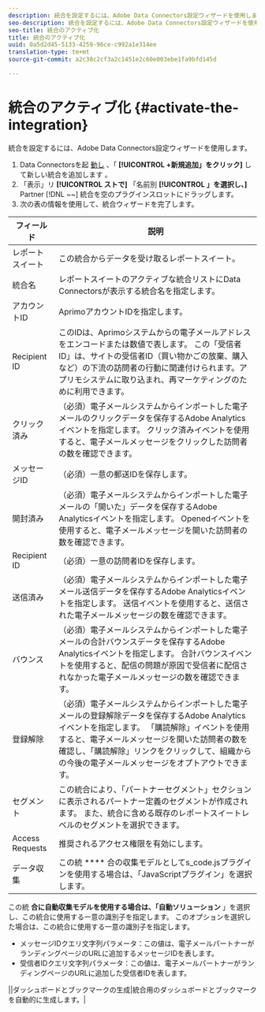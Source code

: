 ```yaml
---
description: 統合を設定するには、Adobe Data Connectors設定ウィザードを使用します。
seo-description: 統合を設定するには、Adobe Data Connectors設定ウィザードを使用します。
seo-title: 統合のアクティブ化
title: 統合のアクティブ化
uuid: 0a5d2d45-5133-4259-96ce-c992a1e314ee
translation-type: tm+mt
source-git-commit: a2c38c2cf3a2c1451e2c60e003ebe1fa9bfd145d

---
```



# 統合のアクティブ化 {#activate-the-integration}

統合を設定するには、Adobe Data Connectors設定ウィザードを使用します。

1. Data Connectorsを起 [動し](https://marketing.adobe.com/resources/help/en_US/genesis/c_overview.html) 、「 **[!UICONTROL +新規追加」をクリック]** して新しい統合を追加します [](https://marketing.adobe.com/resources/help/en_US/genesis/t_add_integration.html)。
1. 「表示」リ **[!UICONTROL ストで]** 「名前別 **[!UICONTROL 」を選択し、]** Partner [!DNL ~~] 統合を空のプラグインスロットにドラッグします。
1. 次の表の情報を使用して、統合ウィザードを完了します。

| フィールド | 説明 |
|--- |--- |
| レポートスイート | この統合からデータを受け取るレポートスイート。 |
| 統合名 | レポートスイートのアクティブな統合リストにData Connectorsが表示する統合名を指定します。 |
| アカウントID | AprimoアカウントIDを指定します。 |
| Recipient ID | このIDは、Aprimoシステムからの電子メールアドレスをエンコードまたは数値で表します。 この「受信者ID」は、サイトの受信者ID（買い物かごの放棄、購入など）の下流の訪問者の行動に関連付けられます。アプリモシステムに取り込まれ、再マーケティングのために利用できます。 |
| クリック済み | （必須）電子メールシステムからインポートした電子メールのクリックデータを保存するAdobe Analyticsイベントを指定します。 クリック済みイベントを使用すると、電子メールメッセージをクリックした訪問者の数を確認できます。 |
| メッセージID | （必須）一意の郵送IDを保存します。 |
| 開封済み | （必須）電子メールシステムからインポートした電子メールの「開いた」データを保存するAdobe Analyticsイベントを指定します。 Openedイベントを使用すると、電子メールメッセージを開いた訪問者の数を確認できます。 |
| Recipient ID | （必須）一意の訪問者IDを保存します。 |
| 送信済み | （必須）電子メールシステムからインポートした電子メール送信データを保存するAdobe Analyticsイベントを指定します。 送信イベントを使用すると、送信された電子メールメッセージの数を確認できます。 |
| バウンス | （必須）電子メールシステムからインポートした電子メールの合計バウンスデータを保存するAdobe Analyticsイベントを指定します。 合計バウンスイベントを使用すると、配信の問題が原因で受信者に配信されなかった電子メールメッセージの数を確認できます。 |
| 登録解除 | （必須）電子メールシステムからインポートした電子メールの登録解除データを保存するAdobe Analyticsイベントを指定します。 「購読解除」イベントを使用すると、電子メールメッセージを開いた訪問者の数を確認し、「購読解除」リンクをクリックして、組織からの今後の電子メールメッセージをオプトアウトできます。 |
| セグメント | この統合により、「パートナーセグメント」セクションに表示されるパートナー定義のセグメントが作成されます。 また、統合に含める既存のレポートスイートレベルのセグメントを選択できます。 |
| Access Requests | 推奨されるアクセス権限を有効にします。 |
| データ収集 | この統 **** 合の収集モデルとしてs_code.jsプラグインを使用する場合は、「JavaScriptプラグイン」を選択します。 |
この統 **合に自動収集モデルを使用する場合は、「自動ソリューション** 」を選択し、この統合に使用する一意の識別子を指定します。 このオプションを選択した場合は、この統合に使用する一意の識別子を指定します。
<ul><li>メッセージIDクエリ文字列パラメータ：この値は、電子メールパートナーがランディングページのURLに追加するメッセージIDを表します。</li>
<li>受信者IDクエリ文字列パラメータ：この値は、電子メールパートナーがランディングページのURLに追加した受信者IDを表します。</li></ul>||ダッシュボードとブックマークの生成|統合用のダッシュボードとブックマークを自動的に生成します。|
